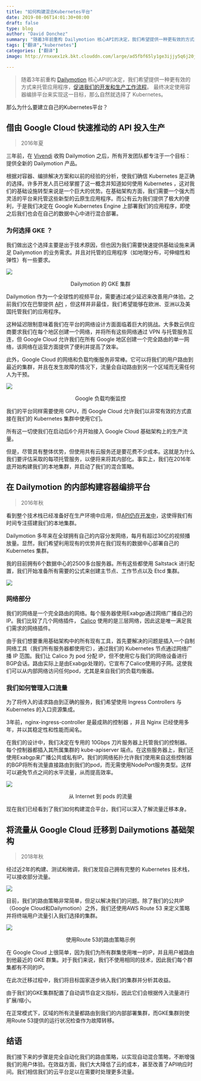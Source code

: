 ```yaml
---
title: "如何构建混合Kubernetes平台"
date: 2019-08-06T14:01:30+08:00
draft: false
type: blog
author: "David Donchez"
summary: "随着3年前重构 Dailymotion 核心API的决定，我们希望提供一种更有效的方式来托管应用程序，促进我们的开发和生产工作流程。 最终决定使用容器编排平台来实现这一目标，那么自然就选择了 Kubernetes。"
tags: ["翻译","kubernetes"]
categories: ["翻译"]
image: http://rnxuex1zk.bkt.clouddn.com/large/ad5fbf65ly1ge3ijjy5q6j20jg06sq36.jpg

---
```


>随着3年前重构 [Dailymotion](https://www.dailymotion.com/) 核心API的决定，我们希望提供一种更有效的方式来托管应用程序，[促进我们的开发和生产工作流程](https://medium.com/dailymotion/deploying-apps-on-multiple-kubernetes-clusters-with-helm-19ee2b06179e)。 最终决定使用容器编排平台来实现这一目标，那么自然就选择了 Kubernetes。

那么为什么要建立自己的Kubernetes平台？

## 借由 Google Cloud 快速推动的 API 投入生产

> 2016年夏

三年前，在 [Vivendi](https://www.vivendi.com/) 收购 Dailymotion 之后，所有开发团队都专注于一个目标：提供全新的 Dailymotion 产品。

根据对容器、编排解决方案和以前的经验的分析，使我们确信 Kubernetes 是正确的选择。许多开发人员已经掌握了这一概念并知道如何使用 Kubernetes ，这对我们的基础设施转型来说是一个巨大的优势。在基础架构方面，我们需要一个强大而灵活的平台来托管这些新型的云原生应用程序。而公有云为我们提供了极大的便利，于是我们决定在 Google Kubernetes Engine 上部署我们的应用程序，即使之后我们也会在自己的数据中心中进行混合部署。

### 为何选择 GKE ？

我们做出这个选择主要是出于技术原因，但也因为我们需要快速提供基础设施来满足 Dailymotion 的业务需求。并且对托管的应用程序（如地理分布，可伸缩性和弹性）有一些要求。

![](http://rnxuex1zk.bkt.clouddn.com/large/ad5fbf65gy1g5py1vm2k2j20hd0bbjtq.jpg)
<center>Dailymotion 的 GKE 集群</center>

Dailymotion 作为一个全球性的视频平台，需要通过减少延迟来改善用户体验。之前我们仅在巴黎提供 [API](https://developer.dailymotion.com/) ，但这样并非最佳，我们希望能够在欧洲、亚洲以及美国托管我们的应用程序。

这种延迟限制意味着我们在平台的网络设计方面面临着巨大的挑战。大多数云供应商要求我们在每个地区创建一个网络，并将所有这些网络通过 VPN 与托管服务互连，但 Google Cloud 允许我们在所有 Google 地区创建一个完全路由的单一网络，该网络在运营方面提供了便利并提高了效率。

此外，Google Cloud 的网络和负载均衡服务非常棒。它可以将我们的用户路由到最近的集群，并且在发生故障的情况下，流量会自动路由到另一个区域而无需任何人为干预。

![](http://rnxuex1zk.bkt.clouddn.com/large/ad5fbf65gy1g5pytelbwnj20jg0avq4x.jpg)
<center>Google 负载均衡监控</center>

我们的平台同样需要使用 GPU，而 Google Cloud 允许我们以非常有效的方式直接在我们的 Kubernetes 集群中使用它们。

所有这一切使我们在启动后6个月开始接入 Google Cloud 基础架构上的生产流量。

但是，尽管具有整体优势，但使用共有云服务还是要花费不少成本。这就是为什么我们要评估采取的每项托管服务，以便将来将其内部化。事实上，我们在2016年底开始构建我们的本地集群，并启动了我们的混合策略。

## 在 Dailymotion 的内部构建容器编排平台

> 2016年秋

看到整个技术栈已经准备好在生产环境中应用，但[API仍在开发中](https://tartiflette.io/)，这使得我们有时间专注搭建我们的本地集群。

Dailymotion 多年来在全球拥有自己的内容分发网络，每月有超过30亿的视频播放量。显然，我们希望利用现有的优势并在我们现有的数据中心部署自己的 Kubernetes 集群。

我的目前拥有6个数据中心的2500多台服务器。所有这些都使用 Saltstack 进行配置，我们开始准备所有需要的公式来创建主节点、工作节点以及 Etcd 集群。

![](http://rnxuex1zk.bkt.clouddn.com/large/ad5fbf65gy1g5pzm4m985j20jg06tgm7.jpg)

### 网络部分

我们的网络是一个完全路由的网络。每个服务器使用Exabgp通过网络广播自己的IP。我们比较了几个网络插件， [Calico](https://www.projectcalico.org/) 使用的是三层网络，因此这是唯一满足我们需求的网络插件。

由于我们想要重用基础架构中的所有现有工具，首先要解决的问题是插入一个自制网络工具（我们所有服务器都使用它），通过我们的 Kubernetes 节点通过网络广播 IP 范围。我们让 Calico 为 pod 分配 IP，但不使用它与我们的网络设备进行BGP会话。路由实际上是由Exabgp处理的，它宣布了Calico使用的子网。这使我们可以从内部网络访问任何pod，尤其是来自我们的负载均衡器。

### 我们如何管理入口流量

为了将传入的请求路由到正确的服务，我们希望使用 Ingress Controllers 与 Kubernetes 的入口资源集成。

3年前，nginx-ingress-controller 是最成熟的控制器 ，并且 Nginx 已经使用多年，并以其稳定性和性能而闻名。

在我们的设计中，我们决定在专用的 10Gbps 刀片服务器上托管我们的控制器。每个控制器都插入其所属集群的 kube-apiserver 端点。在这些服务器上，我们还使用Exabgp来广播公共或私有IP。我们的网络拓扑允许我们使用来自这些控制器的BGP将所有流量直接路由到我们的pod，而无需使用NodePort服务类型。这样可以避免节点之间的水平流量，从而提高效率。

![](http://rnxuex1zk.bkt.clouddn.com/large/ad5fbf65gy1g5q05ex27bj20in0fbt9q.jpg)
<center>从 Internet 到 pods 的流量</center>

现在我们已经看到了我们如何构建混合平台，我们可以深入了解流量迁移本身。

## 将流量从 Google Cloud 迁移到 Dailymotions 基础架构

> 2018年秋

经过近2年的构建、测试和微调，我们发现自己拥有完整的 Kubernetes 技术栈，可以接收部分流量。

![](http://rnxuex1zk.bkt.clouddn.com/large/ad5fbf65gy1g5q0b3o8laj20jg06sq36.jpg)

目前，我们的路由策略非常简单，但足以解决我们的问题。除了我们的公共IP（Google Cloud和Dailymotion）之外，我们还使用AWS Route 53 来定义策略并将终端用户流量引入我们选择的集群。

![](http://rnxuex1zk.bkt.clouddn.com/large/ad5fbf65gy1g5q0ds3spjj20jg07a0tk.jpg)
<center>使用Route 53的路由策略示例</center>

在 Google Cloud 上很简单，因为我们为所有群集使用唯一的IP，并且用户被路由到他最近的 GKE 群集。对于我们来说，我们不使用相同的技术，因此我们每个群集都有不同的IP。

在此次迁移过程中，我们将目标国家逐步纳入我们的集群并分析其收益。

由于我们的GKE集群配置了自动调节自定义指标，因此它们会根据传入流量进行扩展/缩小。

在正常模式下，区域的所有流量都路由到我们的内部部署集群，而GKE集群则使用Route 53提供的运行状况检查作为故障转移。

## 结语

我们接下来的步骤是完全自动化我们的路由策略，以实现自动混合策略，不断增强我们的用户体验。在效益方面，我们大大降低了云的成本，甚至改善了API响应时间。我们相信我们的云平台足以在需要时处理更多流量。
